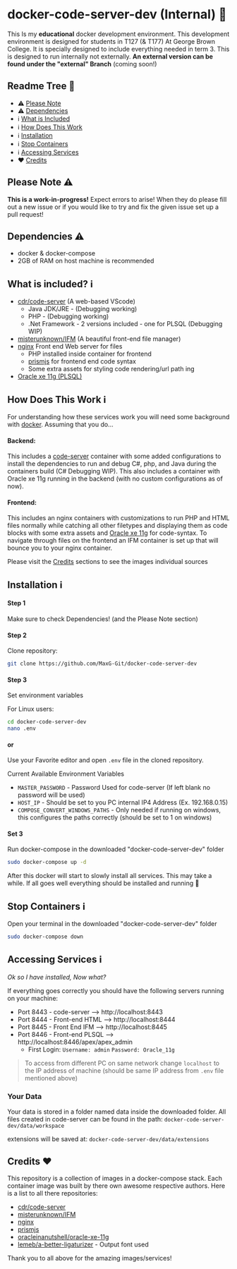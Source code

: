 # docker-code-server-dev (Internal) 🐬
This Is my **educational** docker development environment. This development environment is designed for students in T127 (& T177) At George Brown College. It is specially designed to include everything needed in term 3. This is designed to run internally not externally. **An external version can be found under the "external" Branch** (coming soon!)



## Readme Tree 🌳
* ⚠ [Please Note](https://github.com/MaxG-Git/docker-code-server-dev#please-note-)
* ⚠ [Dependencies](https://github.com/MaxG-Git/docker-code-server-dev#dependencies-)
* ℹ [What is Included](https://github.com/MaxG-Git/docker-code-server-dev#what-is-included-%E2%84%B9)
* ℹ [How Does This Work](https://github.com/MaxG-Git/docker-code-server-dev#how-does-this-work-%E2%84%B9)
* ℹ [Installation](https://github.com/MaxG-Git/docker-code-server-dev#installation-%E2%84%B9)
* ℹ [Stop Containers](https://github.com/MaxG-Git/docker-code-server-dev#stop-containers-%E2%84%B9)
* ℹ [Accessing Services](https://github.com/MaxG-Git/docker-code-server-dev#accessing-services-%E2%84%B9)
* ♥ [Credits](https://github.com/MaxG-Git/docker-code-server-dev#credits-)


## Please Note ⚠
**This is a work-in-progress!** Expect errors to arise! When they do please fill out a new issue or if you would like to try and fix the given issue set up a pull request!

## Dependencies ⚠
- docker & docker-compose
- 2GB of RAM on host machine is recommended


## What is included? ℹ
- [cdr/code-server](https://github.com/cdr/code-server) (A web-based VScode)
    - Java JDK/JRE - (Debugging working) 
    - PHP - (Debugging working)
    - .Net Framework - 2 versions included - one for PLSQL (Debugging WIP)
- [misterunknown/IFM](https://github.com/misterunknown/ifm) (A beautiful front-end file manager)
- [nginx](https://hub.docker.com/_/nginx) Front end Web server for files
    - PHP installed inside container for frontend
    - [prismjs](https://prismjs.com/) for frontend end code syntax
    - Some extra assets for styling code rendering/url path ing
- [Oracle xe 11g (PLSQL)](https://hub.docker.com/r/oracleinanutshell/oracle-xe-11g)

## How Does This Work ℹ
For understanding how these services work you will need some background with [docker](https://www.docker.com/why-docker). Assuming that you do...
#### Backend:
This includes a [code-server](https://github.com/cdr/code-server) container with some added configurations to install the dependencies to run and debug C#, php, and Java during the containers build (C# Debugging WIP). This also includes a container with Oracle xe 11g running in the backend (with no custom configurations as of now).
#### Frontend:
This includes an nginx containers with customizations to run PHP and HTML files normally while catching all other filetypes and displaying them as code blocks with some extra assets and [Oracle xe 11g](https://hub.docker.com/r/oracleinanutshell/oracle-xe-11g) for code-syntax. To navigate through files on the frontend an IFM container is set up that will bounce you to your nginx container.

Please visit the [Credits](https://github.com/MaxG-Git/docker-code-server-dev#credits) sections to see the images individual sources 

## Installation ℹ
#### Step 1
Make sure to check Dependencies! (and the Please Note section)
#### Step 2
Clone repository:
```bash
git clone https://github.com/MaxG-Git/docker-code-server-dev
```
#### Step 3
Set environment variables

For Linux users:
```bash
cd docker-code-server-dev
nano .env
```
#### or

Use your Favorite editor and open `.env` file in the cloned repository. 

Current Available Environment Variables
- `MASTER_PASSWORD` - Password Used for code-server (If left blank no password will be used)
- `HOST_IP` - Should be set to you PC internal IP4 Address (Ex. 192.168.0.15)
- `COMPOSE_CONVERT_WINDOWS_PATHS` - Only needed if running on windows, this configures the paths correctly (should be set to 1 on windows)

#### Set 3
Run docker-compose in the downloaded "docker-code-server-dev" folder
```bash
sudo docker-compose up -d
```
After this docker will start to slowly install all services. This may take a while. If all goes well everything should be installed and running 🥳


## Stop Containers ℹ
Open your terminal in the downloaded "docker-code-server-dev" folder
```bash
sudo docker-compose down
```

## Accessing Services ℹ
*Ok so I have installed, Now what?*

If everything goes correctly you should have the following servers running on your machine:
- Port 8443 - code-server --> http://localhost:8443
- Port 8444 - Front-end HTML --> http://localhost:8444
- Port 8445 - Front End IFM --> http://localhost:8445
- Port 8446 - Front-end PLSQL --> http://localhost:8446/apex/apex_admin
    - First Login: `Username: admin` `Password: Oracle_11g`
> To access from different PC on same network change `localhost` to the IP address of machine (should be same IP address from `.env` file mentioned above)

### Your Data 
 Your data is stored in a folder named data inside the downloaded folder. All files created in code-server can be found in the path: `docker-code-server-dev/data/workspace` 

 extensions will be saved at: `docker-code-server-dev/data/extensions`

## Credits ♥
This repository is a collection of images in a docker-compose stack. Each container image was built by there own awesome respective authors. Here is a list to all there repositories:
- [cdr/code-server](https://github.com/cdr/code-server)
- [misterunknown/IFM](https://github.com/misterunknown/ifm)
- [nginx](https://hub.docker.com/_/nginx)
- [prismjs](https://prismjs.com/)
- [oracleinanutshell/oracle-xe-11g](https://hub.docker.com/r/oracleinanutshell/oracle-xe-11g)
 - [lemeb/a-better-ligaturizer](https://github.com/lemeb/a-better-ligaturizer) - Output font used

Thank you to all above for the amazing images/services!
